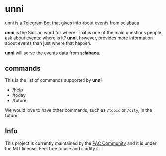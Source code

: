 # unni
unni is a Telegram Bot that gives info about events from sciabaca

**unni** is the Sicilian word for *where*. That is one of the main questions people ask about events: where is it? **unni**, however, provides more information about events than just where that happen. 

**unni** will serve the events data from [**sciabaca**](https://github.com/sic2/sciabaca). 

## commands

This is the list of commands supported by **unni**

- /help
- /today
- /future

We would love to have other commands, such as `/topic` or `/city`, in the future. 

## Info

This project is currently maintained by the [PAC Community](https://www.facebook.com/groups/programmatoriCatania/) and it is under the MIT license. Feel free to use and modify it.
